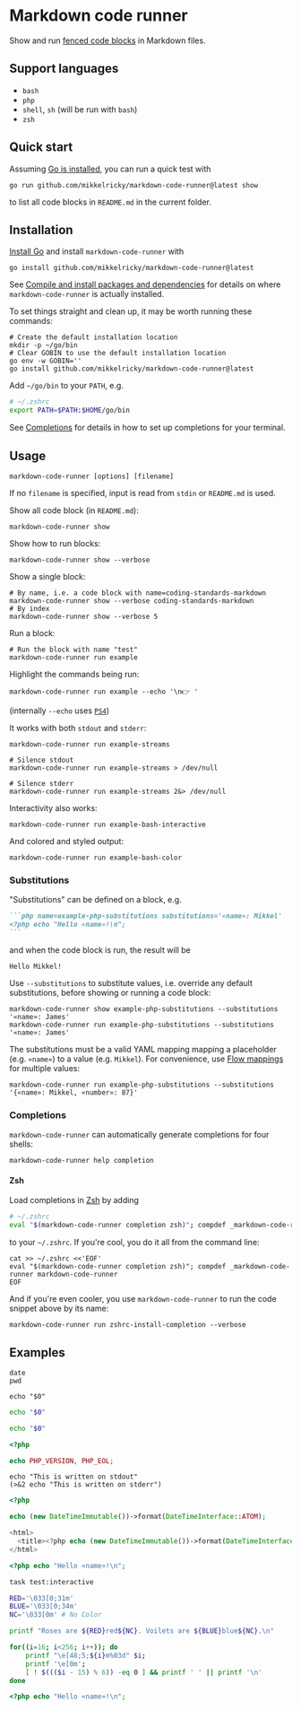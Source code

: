 # Markdown code runner

Show and run [fenced code blocks](https://github.github.com/gfm/#fenced-code-blocks) in Markdown files.

## Support languages

* `bash`
* `php`
* `shell`, `sh` (will be run with `bash`)
* `zsh`

## Quick start

Assuming [Go is installed](https://go.dev/doc/install), you can run a quick test with

``` shell
go run github.com/mikkelricky/markdown-code-runner@latest show
```

to list all code blocks in `README.md` in the current folder.

## Installation

[Install Go](https://go.dev/doc/install) and install `markdown-code-runner` with

``` shell
go install github.com/mikkelricky/markdown-code-runner@latest
```

See [Compile and install packages and
dependencies](https://pkg.go.dev/cmd/go#hdr-Compile_and_install_packages_and_dependencies) for details on where
`markdown-code-runner` is actually installed.

To set things straight and clean up, it may be worth running these commands:

``` shell
# Create the default installation location
mkdir -p ~/go/bin
# Clear GOBIN to use the default installation location
go env -w GOBIN=''
go install github.com/mikkelricky/markdown-code-runner@latest
```

Add `~/go/bin` to your `PATH`, e.g.

``` zsh
# ~/.zshrc
export PATH=$PATH:$HOME/go/bin
```

See [Completions](#completions) for details in how to set up completions for your terminal.

## Usage

``` shell
markdown-code-runner [options] [filename]
```

If no `filename` is specified, input is read from `stdin` or `README.md` is used.

Show all code block (in `README.md`):

``` shell name=list
markdown-code-runner show
```

Show how to run blocks:

``` shell name=list-verbose
markdown-code-runner show --verbose
```

Show a single block:

``` shell name=show-single
# By name, i.e. a code block with name=coding-standards-markdown
markdown-code-runner show --verbose coding-standards-markdown
# By index
markdown-code-runner show --verbose 5
```

Run a block:

``` shell name=run
# Run the block with name "test"
markdown-code-runner run example
```

Highlight the commands being run:

``` shell name=run-echo
markdown-code-runner run example --echo '\n👉 '
```

(internally `--echo` uses [`PS4`](<https://www.gnu.org/software/bash/manual/bash.html#index-PS4>))

It works with both `stdout` and `stderr`:

``` shell
markdown-code-runner run example-streams

# Silence stdout
markdown-code-runner run example-streams > /dev/null

# Silence stderr
markdown-code-runner run example-streams 2&> /dev/null
```

Interactivity also works:

``` shell
markdown-code-runner run example-bash-interactive
```

And colored and styled output:

``` shell
markdown-code-runner run example-bash-color
```

### Substitutions

"Substitutions" can be defined on a block, e.g.

```` markdown
```php name=example-php-substitutions substitutions='«name»: Mikkel'
<?php echo "Hello «name»!\n";
```
````

and when the code block is run, the result will be

``` console
Hello Mikkel!
```

Use `--substitutions` to substitute values, i.e. override any default substitutions, before showing or running a code
block:

``` shell
markdown-code-runner show example-php-substitutions --substitutions '«name»: James'
markdown-code-runner run example-php-substitutions --substitutions '«name»: James'
```

The substitutions must be a valid YAML mapping mapping a placeholder (e.g. `«name»`) to a value (e.g. `Mikkel`). For
convenience, use [Flow mappings](https://yaml.org/spec/1.2.2/#742-flow-mappings) for multiple values:

``` shell
markdown-code-runner run example-php-substitutions --substitutions '{«name»: Mikkel, «number»: 87}'
```

### Completions

`markdown-code-runner` can automatically generate completions for four shells:

``` shell name=completion-help
markdown-code-runner help completion
```

#### Zsh

Load completions in [Zsh](https://en.wikipedia.org/wiki/Z_shell) by adding

``` zsh
# ~/.zshrc
eval "$(markdown-code-runner completion zsh)"; compdef _markdown-code-runner markdown-code-runner
```

to your `~/.zshrc`. If you're cool, you do it all from the command line:

``` shell name=zshrc-install-completion
cat >> ~/.zshrc <<'EOF'
eval "$(markdown-code-runner completion zsh)"; compdef _markdown-code-runner markdown-code-runner
EOF
```

And if you're even cooler, you use `markdown-code-runner` to run the code snippet above by its name:

``` shell
markdown-code-runner run zshrc-install-completion --verbose
```

## Examples

```shell name=example
date
pwd
```

```shell name=example-shell
echo "$0"
```

```bash name=example-bash
echo "$0"
```

```zsh name=example-zsh
echo "$0"
```

```php name=example-php
<?php

echo PHP_VERSION, PHP_EOL;
```

``` shell name=example-streams
echo "This is written on stdout"
(>&2 echo "This is written on stderr")
```

```php name=example-php
<?php

echo (new DateTimeImmutable())->format(DateTimeInterface::ATOM);
```

```php name=-example-php-html
<html>
  <title><?php echo (new DateTimeImmutable())->format(DateTimeInterface::ATOM); ?></title>
</html>
```

```php name=example-php-substitutions substitutions='«name»: Mikkel'
<?php echo "Hello «name»!\n";
```

```bash name=example-bash-interactive
task test:interactive
```

```bash name=example-bash-color
RED='\033[0;31m'
BLUE='\033[0;34m'
NC='\033[0m' # No Color

printf "Roses are ${RED}red${NC}. Voilets are ${BLUE}blue${NC}.\n"

for((i=16; i<256; i++)); do
    printf "\e[48;5;${i}m%03d" $i;
    printf '\e[0m';
    [ ! $((($i - 15) % 6)) -eq 0 ] && printf ' ' || printf '\n'
done
```

```php name=example-php-substitutions-err substitutions='«name» Mikkel'
<?php echo "Hello «name»!\n";
```
